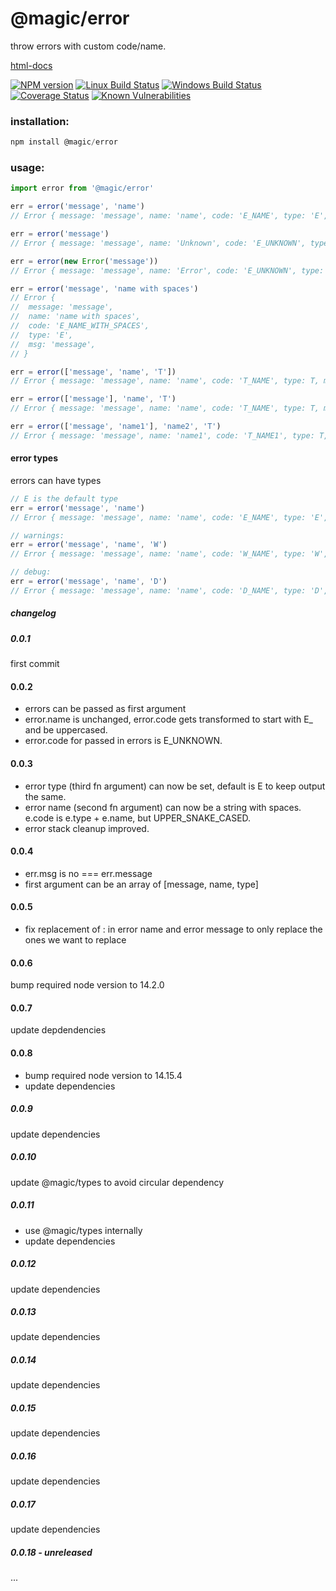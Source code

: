 # @magic/error

throw errors with custom code/name.

[html-docs](https://magic.github.io/error)

[![NPM version][npm-image]][npm-url]
[![Linux Build Status][travis-image]][travis-url]
[![Windows Build Status][appveyor-image]][appveyor-url]
[![Coverage Status][coveralls-image]][coveralls-url]
[![Known Vulnerabilities][snyk-image]][snyk-url]

[npm-image]: https://img.shields.io/npm/v/@magic/error.svg
[npm-url]: https://www.npmjs.com/package/@magic/error
[travis-image]: https://img.shields.io/travis/com/magic/error/master
[travis-url]: https://travis-ci.com/magic/error
[appveyor-image]: https://img.shields.io/appveyor/ci/magic/error/master.svg
[appveyor-url]: https://ci.appveyor.com/project/magic/error/branch/master
[coveralls-image]: https://coveralls.io/repos/github/magic/error/badge.svg
[coveralls-url]: https://coveralls.io/github/magic/error
[snyk-image]: https://snyk.io/test/github/magic/error/badge.svg
[snyk-url]: https://snyk.io/test/github/magic/error

### installation:

```javascript
npm install @magic/error
```

### usage:

```javascript
import error from '@magic/error'

err = error('message', 'name')
// Error { message: 'message', name: 'name', code: 'E_NAME', type: 'E', msg: 'message' }

err = error('message')
// Error { message: 'message', name: 'Unknown', code: 'E_UNKNOWN', type: 'E', msg: 'message' }

err = error(new Error('message'))
// Error { message: 'message', name: 'Error', code: 'E_UNKNOWN', type: 'E', msg: 'message' }

err = error('message', 'name with spaces')
// Error {
//  message: 'message',
//  name: 'name with spaces',
//  code: 'E_NAME_WITH_SPACES',
//  type: 'E',
//  msg: 'message',
// }

err = error(['message', 'name', 'T'])
// Error { message: 'message', name: 'name', code: 'T_NAME', type: T, msg: 'message' }

err = error(['message'], 'name', 'T')
// Error { message: 'message', name: 'name', code: 'T_NAME', type: T, msg: 'message' }

err = error(['message', 'name1'], 'name2', 'T')
// Error { message: 'message', name: 'name1', code: 'T_NAME1', type: T, msg: 'message' }
```

#### error types

errors can have types

```javascript
// E is the default type
err = error('message', 'name')
// Error { message: 'message', name: 'name', code: 'E_NAME', type: 'E', msg: 'message' }

// warnings:
err = error('message', 'name', 'W')
// Error { message: 'message', name: 'name', code: 'W_NAME', type: 'W', msg: 'message' }

// debug:
err = error('message', 'name', 'D')
// Error { message: 'message', name: 'name', code: 'D_NAME', type: 'D', msg: 'message' }
```

##### changelog

##### 0.0.1

first commit

#### 0.0.2

- errors can be passed as first argument
- error.name is unchanged, error.code gets transformed to start with E\_ and be uppercased.
- error.code for passed in errors is E_UNKNOWN.

#### 0.0.3

- error type (third fn argument) can now be set, default is E to keep output the same.
- error name (second fn argument) can now be a string with spaces.
  e.code is e.type + e.name, but UPPER_SNAKE_CASED.
- error stack cleanup improved.

#### 0.0.4

- err.msg is no === err.message
- first argument can be an array of [message, name, type]

#### 0.0.5

- fix replacement of : in error name and error message to only replace the ones we want to replace

#### 0.0.6

bump required node version to 14.2.0

#### 0.0.7

update depdendencies

#### 0.0.8

- bump required node version to 14.15.4
- update dependencies

##### 0.0.9

update dependencies

##### 0.0.10

update @magic/types to avoid circular dependency

##### 0.0.11

- use @magic/types internally
- update dependencies

##### 0.0.12

update dependencies

##### 0.0.13

update dependencies

##### 0.0.14

update dependencies

##### 0.0.15

update dependencies

##### 0.0.16

update dependencies

##### 0.0.17

update dependencies

##### 0.0.18 - unreleased

...

